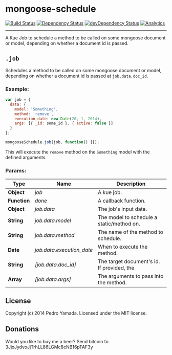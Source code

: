 mongoose-schedule
=================
[![Build Status](https://travis-ci.org/yamadapc/mongoose-schedule.svg)](https://travis-ci.org/yamadapc/mongoose-schedule)
[![Dependency Status](https://david-dm.org/yamadapc/mongoose-schedule.svg)](https://david-dm.org/yamadapc/mongoose-schedule)
[![devDependency Status](https://david-dm.org/yamadapc/mongoose-schedule/dev-status.svg)](https://david-dm.org/yamadapc/mongoose-schedule#info=devDependencies)
[![Analytics](https://ga-beacon.appspot.com/UA-54450544-1/mongoose-schedule/README)](https://github.com/igrigorik/ga-beacon)
- - -

A Kue Job to schedule a method to be called on some mongoose document or model,
depending on whether a document id is passed.

## `.job`

Schedules a method to be called on some mongoose document or model, depending
on whether a document id is passed at `job.data.doc_id`.

### Example:

```javascript
var job = {
  data: {
    model: 'Something',
    method: 'remove',
    execution_date: new Date(20, 1, 2014),
    args: [{ _id: some_id }, { active: false }]
  }
};

mongooseSchedule.job(job, function() {});
```

This will execute the `remove` method on the `Something` model with the
defined arguments.

### Params:

| Type         | Name                      | Description                                |
|--------------|---------------------------|--------------------------------------------|
| **Object**   | *job*                     | A kue job.                                 |
| **Function** | *done*                    | A callback function.                       |
| **Object**   | *job.data*                | The job's input data.                      |
| **String**   | *job.data.model*          | The model to schedule a static/method on.  |
| **String**   | *job.data.method*         | The name of the method to schedule.        |
| **Date**     | *job.data.execution_date* | When to execute the method.                |
| **String**   | *[job.data.doc_id]*       | The target document's id. If provided, the |
| **Array**    | *[job.data.args]*         | The arguments to pass into the method.     |

## License
Copyright (c) 2014 Pedro Yamada. Licensed under the MIT license.

## Donations
Would you like to buy me a beer? Send bitcoin to 3JjxJydvoJjTrhLL86LGMc8cNB16pTAF3y

